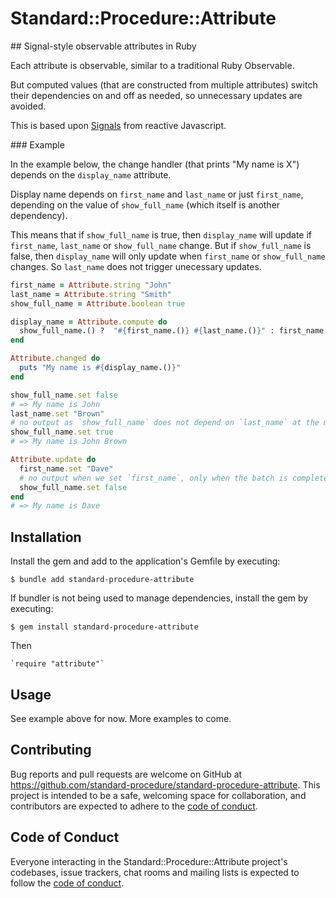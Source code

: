 # Standard::Procedure::Attribute

## Signal-style observable attributes in Ruby

Each attribute is observable, similar to a traditional Ruby Observable.

But computed values (that are constructed from multiple attributes) switch their dependencies on and off as needed, so unnecessary updates are avoided.

This is based upon [Signals](https://dev.to/ryansolid/a-hands-on-introduction-to-fine-grained-reactivity-3ndf) from reactive Javascript.

### Example

In the example below, the change handler (that prints "My name is X") depends on the `display_name` attribute.

Display name depends on `first_name` and `last_name` or just `first_name`, depending on the value of `show_full_name` (which itself is another dependency).

This means that if `show_full_name` is true, then `display_name` will update if `first_name`, `last_name` or `show_full_name` change. But if `show_full_name` is false, then `display_name` will only update when `first_name` or `show_full_name` changes. So `last_name` does not trigger unecessary updates.

```ruby
first_name = Attribute.string "John"
last_name = Attribute.string "Smith"
show_full_name = Attribute.boolean true

display_name = Attribute.compute do
  show_full_name.() ?  "#{first_name.()} #{last_name.()}" : first_name.()
end

Attribute.changed do
  puts "My name is #{display_name.()}"
end

show_full_name.set false
# => My name is John
last_name.set "Brown"
# no output as `show_full_name` does not depend on `last_name` at the moment
show_full_name.set true
# => My name is John Brown

Attribute.update do
  first_name.set "Dave"
  # no output when we set `first_name`, only when the batch is completed
  show_full_name.set false
end
# => My name is Dave
```

## Installation

Install the gem and add to the application's Gemfile by executing:

    $ bundle add standard-procedure-attribute

If bundler is not being used to manage dependencies, install the gem by executing:

    $ gem install standard-procedure-attribute

Then

    `require "attribute"`

## Usage

See example above for now. More examples to come.

## Contributing

Bug reports and pull requests are welcome on GitHub at https://github.com/standard-procedure/standard-procedure-attribute. This project is intended to be a safe, welcoming space for collaboration, and contributors are expected to adhere to the [code of conduct](https://github.com/standard-procedure/standard-procedure-attribute/blob/main/CODE_OF_CONDUCT.md).

## Code of Conduct

Everyone interacting in the Standard::Procedure::Attribute project's codebases, issue trackers, chat rooms and mailing lists is expected to follow the [code of conduct](https://github.com/standard-procedure/standard-procedure-attribute/blob/main/CODE_OF_CONDUCT.md).
